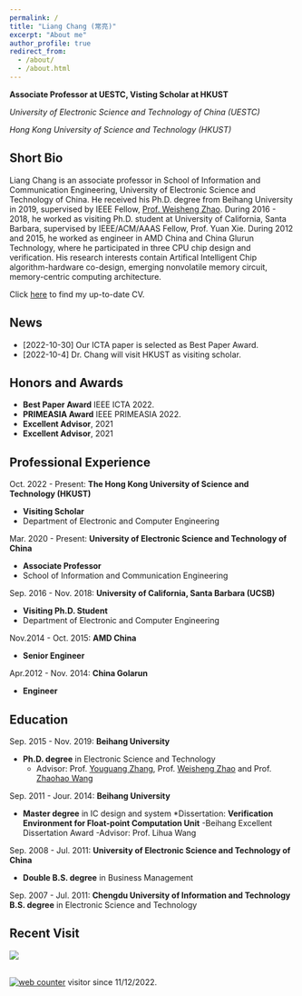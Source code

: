 ```yaml
---
permalink: /
title: "Liang Chang (常亮)"
excerpt: "About me"
author_profile: true
redirect_from: 
  - /about/
  - /about.html
---
```


**Associate Professor at UESTC, Visting Scholar at HKUST**

*University of Electronic Science and Technology of China (UESTC)*

*Hong Kong University of Science and Technology (HKUST)*

## Short Bio
Liang Chang is an associate professor in School of Information and Communication Engineering, University of Electronic Science and Technology of China. He received his Ph.D. degree from Beihang University in 2019, supervised by IEEE Fellow, [Prof. Weisheng Zhao](https://shi.buaa.edu.cn/09688/en/index/28579/list/index.htm). During 2016 - 2018, he worked as visiting Ph.D. student at University of California, Santa Barbara, supervised by IEEE/ACM/AAAS Fellow, Prof. Yuan Xie. During 2012 and 2015, he worked as engineer in AMD China and China Glurun Technology, where he participated in three CPU chip design and verification. His research interests contain Artifical Intelligent Chip algorithm-hardware co-design, emerging nonvolatile memory circuit, memory-centric computing architecture.

Click [here](../pages/cv) to find my up-to-date CV.


## News
+ [2022-10-30] Our ICTA paper is selected as Best Paper Award. 
+ [2022-10-4] Dr. Chang will visit HKUST as visiting scholar. 

## Honors and Awards
* **Best Paper Award** IEEE ICTA 2022. 
* **PRIMEASIA Award** IEEE PRIMEASIA 2022.
* **Excellent Advisor**, 2021
* **Excellent Advisor**, 2021

## Professional Experience
Oct. 2022 - Present: **The Hong Kong University of Science and Technology (HKUST)**
* **Visiting Scholar**
* Department of Electronic and Computer Engineering

Mar. 2020 - Present: **University of Electronic Science and Technology of China**
* **Associate Professor**
* School of Information and Communication Engineering

Sep. 2016 - Nov. 2018: **University of California, Santa Barbara (UCSB)**
* **Visiting Ph.D. Student**
* Department of Electronic and Computer Engineering

Nov.2014 - Oct. 2015: **AMD China**
* **Senior Engineer**

Apr.2012 - Nov. 2014: **China Golarun**
* **Engineer**

## Education
Sep. 2015 - Nov. 2019: **Beihang University**
* **Ph.D. degree** in Electronic Science and Technology
  - Advisor: Prof. [Youguang Zhang](https://ieeexplore.ieee.org/author/37085880412), Prof. [Weisheng Zhao](https://shi.buaa.edu.cn/09688/en/index.htm) and Prof. [Zhaohao Wang](https://shi.buaa.edu.cn/howard/en/index.htm)

Sep. 2011 - Jour. 2014: **Beihang University**
* **Master degree** in IC design and system
*Dissertation: **Verification Environment for Float-point Computation Unit**
  -Beihang Excellent Dissertation Award
  -Advisor: Prof. Lihua Wang
  
Sep. 2008 - Jul. 2011: **University of Electronic Science and Technology of China**
* **Double B.S. degree** in Business Management

Sep. 2007 - Jul. 2011: **Chengdu University of Information and Technology**
**B.S. degree** in Electronic Science and Technology


## Recent Visit
<a href="https://clustrmaps.com/site/1brbw" title="Visit tracker"><img src="//www.clustrmaps.com/map_v2.png?d=6AjAnwmIYquPYU_qVegL3qa1-llGAoVwOxw5KZCbXZM&cl=ffffff"></a>

<br>

<!-- hitwebcounter Code START -->
<a href="https://www.hitwebcounter.com" target="_blank">
<img src="https://hitwebcounter.com/counter/counter.php?page=8065533&style=0038&nbdigits=6&type=page&initCount=0" title="Free Counter" Alt="web counter"   
border="0" /></a> visitor since 11/12/2022.     

